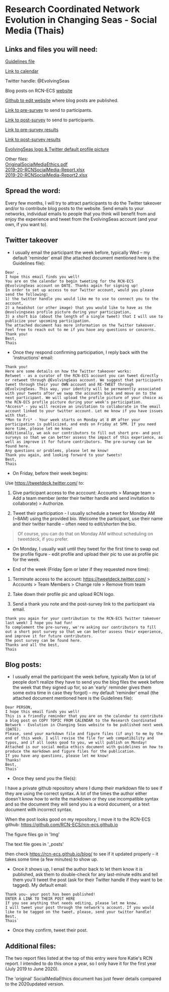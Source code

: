 # Research Coordinated Network Evolution in Changing Seas - Social Media (Thais)

## Links and files you will need:

[Guidelines file](https://github.com/DrK-Lo/lotterhoslabprotocols/blob/gh-pages/notebook/RCN_reference_docs/SocialMediaEthics_2020update.pdf)

[Link to calendar](https://docs.google.com/spreadsheets/d/1UzXrg-bLqkQja8dZQwb1R76C9ps9KIOc3PzjDLz097o/edit#gid=0)

Twitter handle: @EvolvingSeas

Blog posts on RCN-ECS [website](https://rcn-ecs.github.io/blog/)

[Github to edit website](https://github.com/RCN-ECS/rcn-ecs.github.io) where blog posts are published.

[Link to pre-survey](https://docs.google.com/forms/d/e/1FAIpQLScvm_unJDLSSkjoEnHF5Vahf0J62lrcbMSD47BHLD1QaUfRmg/viewform) to send to participants.

[Link to post-survey](https://docs.google.com/forms/d/1lUqkUNBmkVKLtVSfZ_jPCf3Yhzx9TJ_SH8rjdiFVBsw/viewform?edit_requested=true) to send to participants.

[Link to pre-survey results](https://docs.google.com/spreadsheets/d/1PZuqwC0mr6qEk-nFM9tRIda-bunPt17ML_8QQ4gFVDo/edit#gid=1699161948)

[Link to post-survey results](https://docs.google.com/spreadsheets/d/1ypKqouZn3zTvqQz6O9aabYVzfL4t2tp4HFqm3nxzswY/edit?usp=sharing)

[EvolvingSeas logo & Twitter default profile picture](https://user-images.githubusercontent.com/52291277/141841177-63c8fa9b-70e4-4232-985b-f1082d6d0e62.png)


Other files:  
[OriginalSocialMediaEthics.pdf](https://github.com/DrK-Lo/lotterhoslabprotocols/files/7541162/SocialMediaEthics.pdf)  
[2019-20-RCNSocialMedia-Report.xlsx](https://github.com/DrK-Lo/lotterhoslabprotocols/files/7541169/2019-20-RCNSocialMedia-Report.xlsx)  
[2019-20-RCNSocialMedia-Report2.xlsx](https://github.com/DrK-Lo/lotterhoslabprotocols/files/7541170/2019-20-RCNSocialMedia-Report2.xlsx)

## Spread the word:

Every few months, I will try to attract participants to do the Twitter takeover and/or to contribute blog posts to the website. Send emails to your networks, individual emails to people that you think will benefit from and enjoy the experience and tweet from the EvolvingSeas account (and your own, if you want to).

## Twitter takeover

- I usually email the participant the week before, typically Wed – my default 'reminder' email (the attached document mentioned here is the Guidelines file):

```
Dear ,
I hope this email finds you well! 
You are on the calendar to begin tweeting for the RCN-ECS @EvolvingSeas account on DATE. Thanks again for signing up!
In order to set up access to our Twitter account, would you please send the following:
1) the twitter handle you would like me to use to connect you to the account,
2) a headshot (or other image) that you would like to have as the @evolvingseas profile picture during your participation,
3) a short bio (about the length of a single tweet) that I will use to publicize your upcoming participation.
The attached document has more information on the Twitter takeover.
Feel free to reach out to me if you have any questions or concerns. 
Thank you!
Best,
Thais
```

- Once they respond confirming participation, I reply back with the 'instructions' email: 

```
Thank you!
Here are some details on how the Twitter takeover works:
Retweet - as a curator of the RCN-ECS account you can tweet directly or retweet through @EvolvingSeas account. We suggest that participants tweet through their your OWN account and RE-TWEET through @EvolvingSeas. This way, your identity will be permanently associated with your tweets after we swap the accounts back and move on to the next participant. We will upload the profile picture of your choice as the RCN-ECS profile picture during your week's participation.
*Access* - you will receive an invitation to collaborate in the email account linked to your twitter account. Let me know if you have issues with that. 
*Mon to Fri* - Your week starts on Monday at 8 AM after your participation is publicized, and ends on Friday at 5PM. If you need more time, please let me know! 
Additionally, we ask our contributors to fill out short pre- and post surveys so that we can better assess the impact of this experience, as well as improve it for future contributors. The pre-survey can be found here.
Any questions or problems, please let me know!
Thank you again, and looking forward to your tweets!
Best,
Thais
```

- On Friday, before their week begins:

Use https://tweetdeck.twitter.com/ to:

1. Give participant access to the acccount: Accounts > Manage team > Add a team member (enter their twitter handle and send invitation to collaborate) > Authorize.
 
2. Tweet their participation - I usually schedule a tweet for Monday AM (~8AM) using the provided bio. Welcome the participant, use their name and their twitter handle – often need to edit/shorten the bio. 
> Of course, you can do that on Monday AM without scheduling on tweetdeck, if you prefer.


- On Monday, I usually wait until they tweet for the first time to swap out the profile figure - edit profile and upload their pic to use as profile pic for the week.

- End of the week (Friday 5pm or later if they requested more time):

1. Terminate access to the account: https://tweetdeck.twitter.com/ > Accounts > Team Members > Change role > Remove from team

2. Take down their profile pic and upload RCN logo.

3. Send a thank you note and the post-survey link to the participant via email.

```
thank you again for your contribution to the RCN-ECS Twitter takeover last week! I hope you had fun!
To complement the pre-survey, we're asking our contributors to fill out a short post survey so that we can better assess their experience, and improve it for future contributors.
The post survey can be found here.
Thanks and all the best,
Thais
```


## Blog posts: 

- I usually email the participant the week before, typically Mon (a lot of people don’t realize they have to send you the blog files the week before the week that they signed up for, so an 'early' reminder gives them some extra time in case they forgot) – my default 'reminder' email (the attached document mentioned here is the Guidelines file):

```
Dear PERSON, 
I hope this email finds you well!
This is a friendly reminder that you are on the calendar to contribute a blog post on COPY TOPIC FROM CALENDAR to the Research Coordinated Network - Evolution in Changing Seas website to be published next week (DATE).
Please, send your markdown file and figure files (if any) to me by the end of this week. I will revise the file for web compatibility and typos, and if all looks good to you, we will publish on Monday!
Attached is our social media ethics document with guidelines on how to produce the markdown and figure files for the publication. 
If you have any questions, please let me know!
Thanks!
Best,
Thais`
```

- Once they send you the file(s):

I have a private github repository where I dump their markdown file to see if they are using the correct syntax. A lot of the times the author either doesn't know how to write the markdown or they use incompatible syntax and so the document they will send you is a word document, or a text document with incorrect syntax.

When the post looks good on my repository, I move it to the RCN-ECS github: https://github.com/RCN-ECS/rcn-ecs.github.io

The figure files go in 'Img'

The text file goes in '_posts'

then check https://rcn-ecs.github.io/blog/ to see if it updated properly – it takes some time (a few minutes) to show up.

- Once it shows up, I email the author back to let them know it is published, ask them to double-check for any last-minute edits and tell them you'll tweet the post (ask for their Twitter handle if they want to be tagged). My default email: 

```
Thank you- your post has been published!
ENTER A LINK TO THEIR POST HERE
If you see anything that needs editing, please let me know.
I will tweet your post through the network's account. If you would like to be tagged on the tweet, please, send your twitter handle!
Best,
Thais`
```
- Once they confirm, tweet their post.

## Additional files:

The two report files listed at the top of this entry were fore Katie's RCN report. I intended to do this once a year, so I only have it for the first year (July 2019 to June 2020).

The 'original' SocialMediaEthics document has just fewer details compared to the 2020updated version.
